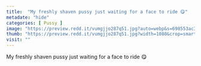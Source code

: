 ```yaml
---
title:  "My freshly shaven pussy just waiting for a face to ride 😋"
metadate: "hide"
categories: [ Pussy ]
image: "https://preview.redd.it/vumgjjo287q51.jpg?auto=webp&s=698553ac38d08008eeaf01cba57da1781f3c5261"
thumb: "https://preview.redd.it/vumgjjo287q51.jpg?width=1080&crop=smart&auto=webp&s=48cf4e7bfdf3447bd91472c6a41f4dea163d53dc"
visit: ""
---
```

My freshly shaven pussy just waiting for a face to ride 😋
